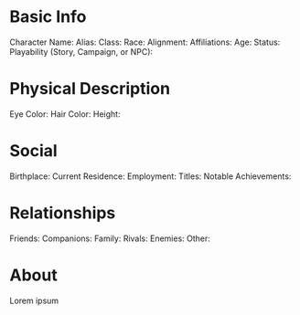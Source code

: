 # Basic Info
  Character Name: 
  Alias: 
  Class: 
  Race: 
  Alignment: 
  Affiliations: 
  Age: 
  Status: 
  Playability (Story, Campaign, or NPC): 

# Physical Description
  Eye Color: 
  Hair Color: 
  Height: 

# Social
  Birthplace: 
  Current Residence: 
  Employment: 
  Titles: 
  Notable Achievements:

# Relationships
  Friends: 
  Companions: 
  Family: 
  Rivals: 
  Enemies: 
  Other: 

# About
  Lorem ipsum
